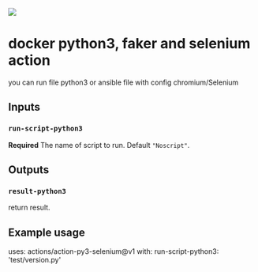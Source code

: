 ![](https://github.com/PapouMarc/action-py3-sf/actions/workflows/dockerimage.yml/badge.svg)


# docker python3, faker and selenium action

you can run file python3 or ansible file with config chromium/Selenium

## Inputs

### `run-script-python3`

**Required** The name of script to run. Default `"Noscript"`.

## Outputs

### `result-python3`

return result.

## Example usage

uses: actions/action-py3-selenium@v1
with:
  run-script-python3: 'test/version.py'
